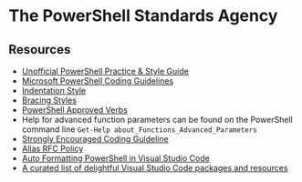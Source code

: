 # The PowerShell Standards Agency

## Resources

* [Unofficial PowerShell Practice & Style Guide](https://github.com/PoshCode/PowerShellPracticeAndStyle)
* [Microsoft PowerShell Coding Guidelines](https://github.com/PowerShell/PowerShell/blob/master/docs/dev-process/coding-guidelines.md)
* [Indentation Style](https://en.wikipedia.org/wiki/Indentation_style#Styles)
* [Bracing Styles](https://github.com/PoshCode/PowerShellPracticeAndStyle/issues/81)
* [PowerShell Approved Verbs](https://web.archive.org/web/20180307165307/https://technet.microsoft.com/en-us/library/ms714428.aspx)
* Help for advanced function parameters can be found on the PowerShell command line `Get-Help about_Functions_Advanced_Parameters`
* [Strongly Encouraged Coding Guideline](https://msdn.microsoft.com/en-us/library/dd878270(v=vs.85).aspx)
* [Alias RFC Policy](https://github.com/PowerShell/PowerShell-RFC/pull/129)
* [Auto Formatting PowerShell in Visual Studio Code](https://dscottraynsford.wordpress.com/2017/11/18/auto-formatting-powershell-in-visual-studio-code/)
* [A curated list of delightful Visual Studio Code packages and resources](https://github.com/viatsko/awesome-vscode/blob/master/README.md)